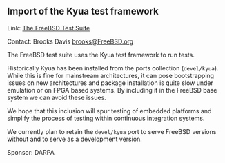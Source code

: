 ## Import of the Kyua test framework ##

Link:	 [The FreeBSD Test Suite](https://wiki.freebsd.org/TestSuite)

Contact: Brooks Davis <brooks@FreeBSD.org>

The FreeBSD test suite uses the Kyua test framework to run tests.

Historically Kyua has been installed from the ports collection
(`devel/kyua`).  While this is fine for mainstream architectures,
it can pose bootstrapping issues on new architectures and package
installation is quite slow under emulation or on FPGA based systems.
By including it in the FreeBSD base system we can avoid these issues.

We hope that this inclusion will spur testing of embedded platforms
and simplify the process of testing within continuous integration
systems.

We currently plan to retain the `devel/kyua` port to serve FreeBSD
versions without and to serve as a development version.

Sponsor: DARPA
